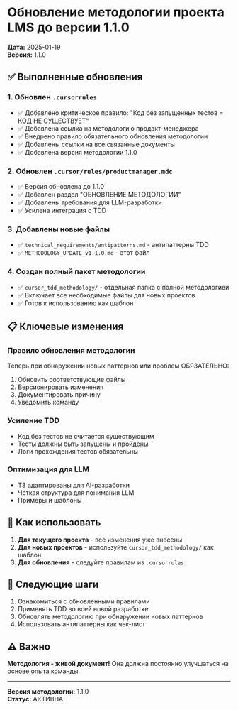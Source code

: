 # Обновление методологии проекта LMS до версии 1.1.0

**Дата:** 2025-01-19  
**Версия:** 1.1.0

## ✅ Выполненные обновления

### 1. Обновлен `.cursorrules`
- ✅ Добавлено критическое правило: "Код без запущенных тестов = КОД НЕ СУЩЕСТВУЕТ"
- ✅ Добавлена ссылка на методологию продакт-менеджера
- ✅ Внедрено правило обязательного обновления методологии
- ✅ Добавлены ссылки на все связанные документы
- ✅ Добавлена версия методологии 1.1.0

### 2. Обновлен `.cursor/rules/productmanager.mdc`
- ✅ Версия обновлена до 1.1.0
- ✅ Добавлен раздел "ОБНОВЛЕНИЕ МЕТОДОЛОГИИ"
- ✅ Добавлены требования для LLM-разработки
- ✅ Усилена интеграция с TDD

### 3. Добавлены новые файлы
- ✅ `technical_requirements/antipatterns.md` - антипаттерны TDD
- ✅ `METHODOLOGY_UPDATE_v1.1.0.md` - этот файл

### 4. Создан полный пакет методологии
- ✅ `cursor_tdd_methodology/` - отдельная папка с полной методологией
- ✅ Включает все необходимые файлы для новых проектов
- ✅ Готов к использованию как шаблон

## 📋 Ключевые изменения

### Правило обновления методологии
Теперь при обнаружении новых паттернов или проблем ОБЯЗАТЕЛЬНО:
1. Обновить соответствующие файлы
2. Версионировать изменения
3. Документировать причину
4. Уведомить команду

### Усиление TDD
- Код без тестов не считается существующим
- Тесты должны быть запущены и пройдены
- Логи прохождения тестов обязательны

### Оптимизация для LLM
- ТЗ адаптированы для AI-разработки
- Четкая структура для понимания LLM
- Примеры и шаблоны

## 🚀 Как использовать

1. **Для текущего проекта** - все изменения уже внесены
2. **Для новых проектов** - используйте `cursor_tdd_methodology/` как шаблон
3. **Для обновления** - следуйте правилам из `.cursorrules`

## 📝 Следующие шаги

1. Ознакомиться с обновленными правилами
2. Применять TDD во всей новой разработке
3. Обновлять методологию при обнаружении новых паттернов
4. Использовать антипаттерны как чек-лист

## ⚠️ Важно

**Методология - живой документ!** Она должна постоянно улучшаться на основе опыта команды.

---

**Версия методологии:** 1.1.0  
**Статус:** АКТИВНА 